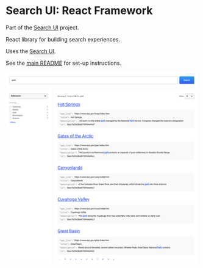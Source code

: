 # Search UI: React Framework

Part of the [Search UI](https://github.com/elastic/search-ui) project.

React library for building search experiences.

Uses the [Search UI](../search-ui/README.md).

See the [main README](../../README.md) for set-up instructions.

<img src="./resources/screenshot.png" width="600">
